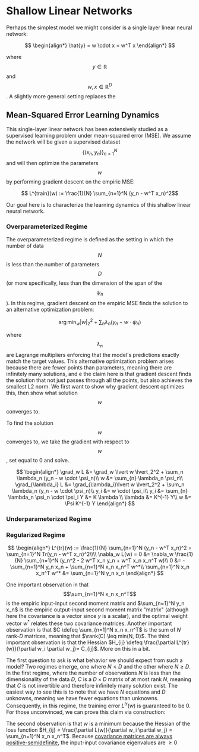 # Shallow Linear Networks

Perhaps the simplest model we might consider is a single layer linear neural network:

$$
\begin{align*}
\hat{y} = w \cdot x = w^T x
\end{align*}
$$

where $$y \in \mathbb{R}$$ and $$w, x \in \mathbb{R}^{D}$$. A slightly more general setting
replaces the 

## Mean-Squared Error Learning Dynamics

This single-layer linear network has been extensively studied as a supervised learning
problem under mean-squared error (MSE). We assume the network will be given a supervised
dataset $$\{(x_n, y_n) \}_{n=1}^N$$ and will then optimize the parameters
$$w$$ by performing gradient descent on the empiric MSE: 

$$ L^{train}(w) := \frac{1}{N} \sum_{n=1}^N (y_n - w^T x_n)^2$$

Our goal here is to characterize the learning dynamics of this shallow linear neural network. 

### Overparameterized Regime

The overparameterized regime is defined as the setting in which the number of data $$N$$ is
less than the number of parameters $$D$$ (or more specifically, less than the dimension
of the span of the $$\psi_n$$). In this regime, gradient descent on the empiric MSE 
finds the solution to an alternative optimization problem:

$$\arg \min_w \lvert w \lvert_2^2 + \sum_n \lambda_n (y_n - w \cdot \psi_n) $$

where $$\lambda_n$$ are Lagrange multipliers enforcing that the model's predictions
exactly match the target values. This alternative optimization problem
arises because there are fewer points than parameters, meaning there are infinitely 
many solutions, and e the claim here is that gradient descent finds the solution that 
not just passes through all the points, but also achieves the smallest L2 norm. We 
first want to show why gradient descent optimizes this, then show what solution $$w$$ converges to.

To find the solution $$w$$ converges to, we take the gradient with respect to $$w$$, set equal to 0
and solve.

$$
\begin{align*}
\grad_w L &= \grad_w \lvert w \lvert_2^2 + \sum_n \lambda_n (y_n - w \cdot \psi_n)\\
w &= \sum_{n} \lambda_n \psi_n\\
\grad_{\lambda_i} L &= \grad_{\lambda_i}\lvert w \lvert_2^2 + \sum_n \lambda_n (y_n - w \cdot \psi_n)\\
y_i &= w \cdot \psi_i\\
y_i &=  \sum_{n} \lambda_n \psi_n \cdot \psi_i
Y &= K \lambda \\
\lambda &= K^{-1} Y\\
w &= \Psi K^{-1} Y
\end{align*}
$$


### Underparameterized Regime


### Regularized Regime


$$
\begin{align*}
L^{tr}(w) := \frac{1}{N} \sum_{n=1}^N (y_n - w^T x_n)^2 = \sum_{n=1}^N Tr(y_n - w^T x_n)^2\\\\
\nabla_w L(w) = 0 &= \nabla_w \frac{1}{N} \sum_{n=1}^N (y_n^2 - 2 w^T x_n y_n + w^T x_n x_n^T w)\\
0 &= -\sum_{n=1}^N y_n x_n + \sum_{n=1}^N x_n x_n^T w^*\\
\sum_{n=1}^N x_n x_n^T w^* &= \sum_{n=1}^N y_n x_n
\end{align*}
$$

One important observation in that $$\sum_{n=1}^N x_n x_n^T$$ is the empiric input-input
second moment matrix and $\sum_{n=1}^N  y_n x_n$ is the empiric output-input second moment matrix
"matrix" (although here the covariance is a vector since $y$ is a scalar), and the
optimal weight vector $w^*$ relates these two covariance matrices. Another important
observation is that $C \defeq \sum_{n=1}^N x_n x_n^T$ is the sum of $N$ rank-$D$
matrices, meaning that $\rank(C) \leq min(N, D)$. The third important observation is that the
Hessian $H_{ij} \defeq \frac{\partial L^{tr}(w)}{\partial w_i \partial w_j}= C_{ij}$.
More on this in a bit.

The first question to ask is what behavior we should expect from such a model?
Two regimes emerge, one where $N < D$ and the other where $N \geq D$. In the first regime,
where the number of observations $N$ is less than the dimensionality of the data $D$, $C$
is a $D \times D$ matrix of at most rank $N$, meaning that $C$ is not invertible and
therefore infinitely many solution exist. The easiest way to see this
is to note that we have $N$ equations and $D$ unknowns, meaning we have fewer equations
than unknowns. Consequently, in this regime, the training error $L^{tr}(w)$ is guaranteed to be 0.
For those unconvinced, we can prove this claim via construction:

The second observation is that $w$ is a minimum because the Hessian of the loss function
$H_{ij} = \frac{\partial L(w)}{\partial w_i \partial w_j} = \sum_{n=1}^N x_n x_n^T$.
Because <a href="linear_algebra.html#covariance_pos_semidefinite">covariance matrices are always
positive-semidefinite</a>, the input-input covariance eigenvalues are $\geq 0$


